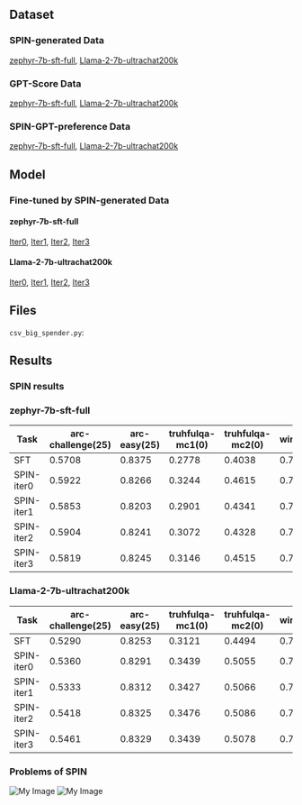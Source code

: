 ## Dataset
### SPIN-generated Data
[zephyr-7b-sft-full](https://huggingface.co/datasets/joyfine/SPIN-generated-zephyr-7b-sft-full), [Llama-2-7b-ultrachat200k](https://huggingface.co/datasets/joyfine/SPIN-generated-Llama-2-7b-ultrachat200k)

### GPT-Score Data
[zephyr-7b-sft-full](https://huggingface.co/datasets/joyfine/gpt-score-zephyr-7b-sft-full), [Llama-2-7b-ultrachat200k](https://huggingface.co/datasets/joyfine/gpt-score-Llama-2-7b-ultrachat200k)

### SPIN-GPT-preference Data
[zephyr-7b-sft-full](https://huggingface.co/datasets/joyfine/SPIN-GPT-preference-zephyr-7b-sft-full), [Llama-2-7b-ultrachat200k](https://huggingface.co/datasets/joyfine/SPIN-GPT-preference-Llama-2-7b-ultrachat200k)

## Model
### Fine-tuned by SPIN-generated Data

#### zephyr-7b-sft-full
[Iter0](https://huggingface.co/joyfine/zephyr-7b-sft-full-SPIN-iter0), [Iter1](https://huggingface.co/joyfine/zephyr-7b-sft-full-SPIN-iter1), [Iter2](https://huggingface.co/joyfine/zephyr-7b-sft-full-SPIN-iter2), [Iter3](https://huggingface.co/joyfine/zephyr-7b-sft-full-SPIN-iter3)

#### Llama-2-7b-ultrachat200k

[Iter0](https://huggingface.co/joyfine/Llama-2-7b-ultrachat200k-SPIN-iter0), [Iter1](https://huggingface.co/joyfine/Llama-2-7b-ultrachat200k-SPIN-iter1), [Iter2](https://huggingface.co/joyfine/Llama-2-7b-ultrachat200k-SPIN-iter2),
[Iter3](https://huggingface.co/joyfine/Llama-2-7b-ultrachat200k-SPIN-iter3)

## Files
`csv_big_spender.py`: 

## Results

### SPIN results

### zephyr-7b-sft-full

| Task               | arc-challenge(25) | arc-easy(25) | truhfulqa-mc1(0) | truhfulqa-mc2(0) | winogrande(5) | gsm8k(5) | hellaswag(10) | mmlu(5) | Average |
|--------------------|-------------------|--------------|------------------|------------------|---------------|----------|---------------|---------|---------|
| SFT            | 0.5708            | 0.8375       | 0.2778           | 0.4038           | 0.7616        | 0.3184   | 0.8102        | 0.5877  | 0.5710  |
| SPIN-iter0            | 0.5922            | 0.8266       | 0.3244           | 0.4615           | 0.7680        | 0.2889   | 0.8260        | 0.5901  | 0.5847  |
| SPIN-iter1            | 0.5853            | 0.8203       | 0.2901           | 0.4341           | 0.7601        | 0.3161   | 0.8172        | 0.5846  | 0.5760  |
| SPIN-iter2            | 0.5904            | 0.8241       | 0.3072           | 0.4328           | 0.7609        | 0.2760   | 0.8197        | 0.5850  | 0.5745  |
| SPIN-iter3            | 0.5819            | 0.8245       | 0.3146           | 0.4515           | 0.7561        | 0.2752   | 0.8181        | 0.5786  | 0.5751  |


### Llama-2-7b-ultrachat200k
| Task               | arc-challenge(25) | arc-easy(25) | truhfulqa-mc1(0) | truhfulqa-mc2(0) | winogrande(5) | gsm8k(5) | hellaswag(10) | mmlu(5) | Average |
|--------------------|-------------------|--------------|------------------|------------------|---------------|----------|---------------|---------|---------|
| SFT          | 0.5290            | 0.8253       | 0.3121           | 0.4494           | 0.7230        | 0.1372   | 0.7619        | 0.4479  | 0.5232  |
| SPIN-iter0            | 0.5360            | 0.8291       | 0.3439           | 0.5055           | 0.7348        | 0.1516   | 0.7735        | 0.4478  | 0.5403  |
| SPIN-iter1            | 0.5333            | 0.8312       | 0.3427           | 0.5066           | 0.7269        | 0.1706   | 0.7727        | 0.4509  | 0.5419  |
| SPIN-iter2             | 0.5418            | 0.8325       | 0.3476           | 0.5086           | 0.7167        | 0.1592   | 0.7718        | 0.4524  | 0.5413  |
| SPIN-iter3             | 0.5461            | 0.8329       | 0.3439           | 0.5078           | 0.7151        | 0.1577   | 0.7714        | 0.4511  | 0.5408  |

### Problems of SPIN
![My Image](./my-image.png)
![My Image](./images/my-image.png)








